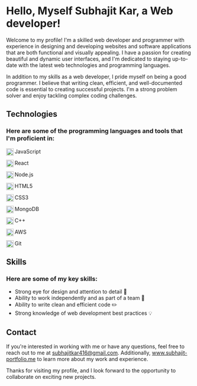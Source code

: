 # Hello, Myself Subhajit Kar, a Web developer!

Welcome to my profile! I'm a skilled web developer and programmer with experience in designing and developing websites and software applications that are both functional and visually appealing. I have a passion for creating beautiful and dynamic user interfaces, and I'm dedicated to staying up-to-date with the latest web technologies and programming languages.

In addition to my skills as a web developer, I pride myself on being a good programmer. I believe that writing clean, efficient, and well-documented code is essential to creating successful projects. I'm a strong problem solver and enjoy tackling complex coding challenges.

## Technologies

### Here are some of the programming languages and tools that I'm proficient in:

<img align="left" width="20" height="20" src="https://img.icons8.com/color/2x/javascript.png"/> <p>JavaScript</p>
<img align="left" width="20" height="20" src="https://img.icons8.com/color/2x/react-native.png"/> <p> React</p>
<img align="left" width="20" height="20" src="https://img.icons8.com/color/2x/nodejs.png"/> <p> Node.js</p>
<img align="left" width="20" height="20" src="https://img.icons8.com/color/2x/html-5.png"/> <p> HTML5</p>
<img align="left" width="20" height="20" src="https://img.icons8.com/color/2x/css3.png"/> <p> CSS3</p>
<img align="left" width="20" height="20" src="https://img.icons8.com/color/2x/mongodb.png"/> <p>MongoDB</p>
<img align="left" width="20" height="20" src="https://img.icons8.com/color/2x/c-plus-plus-logo.png"/><p> C++</p>
<img align="left" width="20" height="20" src="https://img.icons8.com/color/2x/amazon-web-services.png"/> <p> AWS</p>
<img align="left" width="20" height="20" src="https://user-images.githubusercontent.com/98410041/234077925-a47830b5-7c01-429a-8241-f1f9322dd911.png"/> <p> Git</p>

## Skills

### Here are some of my key skills:

- Strong eye for design and attention to detail :mag_right:
- Ability to work independently and as part of a team :busts_in_silhouette:
- Ability to write clean and efficient code :pencil2:
- Strong knowledge of web development best practices :bulb:

## Contact

If you're interested in working with me or have any questions, feel free to reach out to me at [subhajitkar416@gmail.com](subhajitkar416@gmail.com).
Additionally, www.subhajit-portfolio.me to learn more about my work and experience.

Thanks for visiting my profile, and I look forward to the opportunity to collaborate on exciting new projects.
